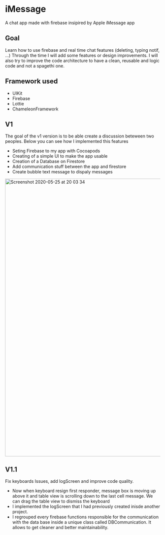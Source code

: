 # iMessage
A chat app made with firebase insipired by Apple iMessage app

## Goal
Learn how to use firebase and real time chat features (deleting, typing notif, ...)
Through the time I will add some features or design improvements. I will also try to improve the code architecture to have a clean, reusable and logic code and not a spagethi one.

## Framework used
- UIKit
- Firebase
- Lottie
- ChameleonFramework

## V1
The goal of the v1 version is to be able create a discussion beteween two peoples.
Below you can see how I implemented this features

- Seting Firebase to my app with Cocoapods
- Creating of a simple UI to make the app usable
- Creation of a Database on Firestore
- Add communication stuff between the app and firestore
- Create bubble text message to dispaly messages

<img width="902" alt="Screenshot 2020-05-25 at 20 03 34" src="https://user-images.githubusercontent.com/38114983/82834967-f5a07880-9ec2-11ea-8a88-4dd3477d7370.png">

## V1.1
Fix keyboards Issues, add logScreen and improve code quality.

- Now when keyboard resign first responder, message box is moving up above it and table view is scrolling down to the last cell message. We can drag the table view to dismiss the keyboard
- I implemented the logScreen that I had previously created inisde another project.
- I regrouped every firebase functions responsible for the communication with the data base inside a unique class called DBCommunication. It allows to get cleaner and better maintainability.





